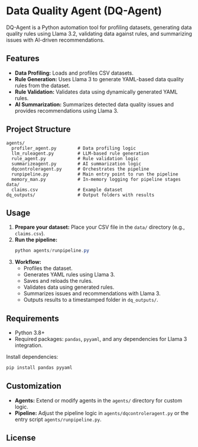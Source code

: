 # Data Quality Agent (DQ-Agent)

DQ-Agent is a Python automation tool for profiling datasets, generating data quality rules using Llama 3.2, validating data against rules, and summarizing issues with AI-driven recommendations.

## Features
- **Data Profiling:** Loads and profiles CSV datasets.
- **Rule Generation:** Uses Llama 3 to generate YAML-based data quality rules from the dataset.
- **Rule Validation:** Validates data using dynamically generated YAML rules.
- **AI Summarization:** Summarizes detected data quality issues and provides recommendations using Llama 3.

## Project Structure
```
agents/
  profiler_agent.py        # Data profiling logic
  llm_ruleagent.py         # LLM-based rule generation
  rule_agent.py            # Rule validation logic
  summarizeagent.py        # AI summarization logic
  dqcontroleragent.py      # Orchestrates the pipeline
  runpipeline.py           # Main entry point to run the pipeline
  memory_man.py            # In-memory logging for pipeline stages
data/
  claims.csv               # Example dataset
dq_outputs/                # Output folders with results
```

## Usage
1. **Prepare your dataset:** Place your CSV file in the `data/` directory (e.g., `claims.csv`).
2. **Run the pipeline:**
   ```powershell
   python agents/runpipeline.py
   ```
3. **Workflow:**
   - Profiles the dataset.
   - Generates YAML rules using Llama 3.
   - Saves and reloads the rules.
   - Validates data using generated rules.
   - Summarizes issues and recommendations with Llama 3.
   - Outputs results to a timestamped folder in `dq_outputs/`.

## Requirements
- Python 3.8+
- Required packages: `pandas`, `pyyaml`, and any dependencies for Llama 3 integration.

Install dependencies:
```powershell
pip install pandas pyyaml
```

## Customization
- **Agents:** Extend or modify agents in the `agents/` directory for custom logic.
- **Pipeline:** Adjust the pipeline logic in `agents/dqcontroleragent.py` or the entry script `agents/runpipeline.py`.

## License
